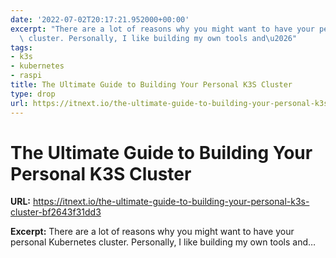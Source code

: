 ```yaml
---
date: '2022-07-02T20:17:21.952000+00:00'
excerpt: "There are a lot of reasons why you might want to have your personal Kubernetes\
  \ cluster. Personally, I like building my own tools and\u2026"
tags:
- k3s
- kubernetes
- raspi
title: The Ultimate Guide to Building Your Personal K3S Cluster
type: drop
url: https://itnext.io/the-ultimate-guide-to-building-your-personal-k3s-cluster-bf2643f31dd3
---
```


# The Ultimate Guide to Building Your Personal K3S Cluster

**URL:** https://itnext.io/the-ultimate-guide-to-building-your-personal-k3s-cluster-bf2643f31dd3

**Excerpt:** There are a lot of reasons why you might want to have your personal Kubernetes cluster. Personally, I like building my own tools and…
